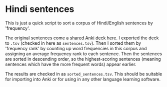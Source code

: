# Hindi sentences

This is just a quick script to sort a corpus of Hindi/English sentences by 'frequency'.

The original sentences come a [shared Anki deck
here](https://ankiweb.net/shared/info/707994711). I exported the deck to `.tsv`
(checked in here as `sentences.tsv`). Then I sorted them by 'frequency rank' by
counting up word frequencies in this corpus and assigning an average frequency
rank to each sentence. Then the sentences are sorted in descending order, so
the highest-scoring sentences (meaning sentences which have the more frequent
words) appear earlier.

The results are checked in as `sorted_sentences.tsv`. This should be suitable for
importing into Anki or for using in any other language learning software.
